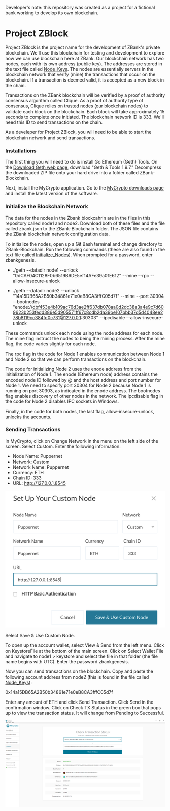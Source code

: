 Developer's note: this repository was created as a project for a fictional bank working to develop its own blockchain.

# Project ZBlock

Project ZBlock is the project name for the development of ZBank's private blockchain.  We'll use this blockchain for testing and development to explore how we can use blockchain here at ZBank.  Our blockchain network has two nodes, each with its own address (public key).  The addresses are stored in the text file called [Node_Keys](/Node_Keys.txt).  The nodes are essentially servers in the blockchain network that verify (mine) the transactions that occur on the blockchain.  If a transaction is deemed valid, it is accepted as a new block in the chain.

Transactions on the ZBank blockchain will be verified by a proof of authority consensus algorithm called Clique.  As a proof of authority type of consensus, Clique relies on trusted nodes (our blockchain nodes) to validate each block on the blockchain.  Each block will take approximately 15 seconds to complete once initiated.  The blockchain network ID is 333.  We'll need this ID to send transactions on the chain.  

As a develeper for Project ZBlock, you will need to be able to start the blockchain network and send transactions.  

### Installations

The first thing you will need to do is install Go Ethereum (Geth) Tools.  On the [Download Geth web page](https://geth.ethereum.org/downloads/), download "Geth & Tools 1.9.7."  Decompress the downloaded ZIP file onto your hard drive into a folder called ZBank-Blockchain.

Next, install the MyCrypto application.  Go to the [MyCrypto downloads page](https://download.mycrypto.com/) and install the latest version of the software.

### Initialize the Blockchain Network

The data for the nodes in the Zbank blockcahrin are in the files in this repository called node1 and node2. Download both of these files and the file called zbank.json to the ZBank-Blockchain folder.  The JSON file contains the ZBank blockchain network configuration data.

To initialize the nodes, open up a Git Bash terminal and change directory to ZBank-Blockchain.  Run the following commands (these are also found in the text file called [Initialize_Nodes](/Initialize_Nodes.txt)).  When prompted for a password, enter zbankgenesis.

- ./geth --datadir node1 --unlock "0dCAF04C1128F0b6519B6DE5ef14AFe39a01E612" --mine --rpc --allow-insecure-unlock

- ./geth --datadir node2 --unlock "14a15DB65A2B50b34861e71e0eB8CA3fffC05d7f" --mine --port 30304 --bootnodes "enode://dbf453e4b109ac76d3ae2ff637db078aa0d2dc38a3a4e9c7d609623b253fedd386e5d905571ff67c8cdb2da39be107bbb37d5d4048ee278b8119cc384fd0c731@127.0.0.1:30303" --ipcdisable --allow-insecure-unlock

These commands unlock each node using the node address for each node.  The mine flag instruct the nodes to being the mining process.  After the mine flag, the code varies slightly for each node.  

The rpc flag in the code for Node 1 enables communication between Node 1 and Node 2 so that we can perform transactions on the blockchain.  

The code for initializing Node 2 uses the enode address from the initialization of Node 1.  The enode (Ethereum node) address contains the encoded node ID followed by @ and the host address and port number for Node 1. We need to specify port 30304 for Node 2 because Node 1 is running on port 30303, as indicated in the enode address.  The bootnodes flag enables discovery of other nodes in the network.  The ipcdisable flag in the code for Node 2 disables IPC sockets in Windows.  

Finally, in the code for both nodes, the last flag, allow-insecure-unlock, unlocks the accounts.

### Sending Transactions

In MyCrypto, click on Change Network in the menu on the left side of the screen.  Select Custom.  Enter the following information:

- Node Name: Puppernet
- Network: Custom
- Network Name: Puppernet
- Currency: ETH
- Chain ID: 333
- URL: http://127.0.0.1.8545

![My Crypto Custom Network Information](/Screenshots/MyCryptoCustomNode.png)

Select Save & Use Custom Node.  

To open up the account wallet, select View & Send from the left menu.  Click on KeystoreFile at the bottom of the main screen.  Click on Select Wallet File and navigate to node1 > keystore and select the file in that folder (the file name begins with UTC).  Enter the password zbankgenesis.  

Now you can send transactions on the blockchain.  Copy and paste the following account address from node2 (this is found in the file called [Node_Keys](/Node_Keys.txt)):

0x14a15DB65A2B50b34861e71e0eB8CA3fffC05d7f

Enter any amount of ETH and click Send Transaction.  Click Send in the confirmation window.  Click on Check TX Status in the green box that pops up to view the transaction status.  It will change from Pending to Successful.

![My Crypto Transaction Successful](/Screenshots/04MyCrypto_Transaction_Successful.PNG)


